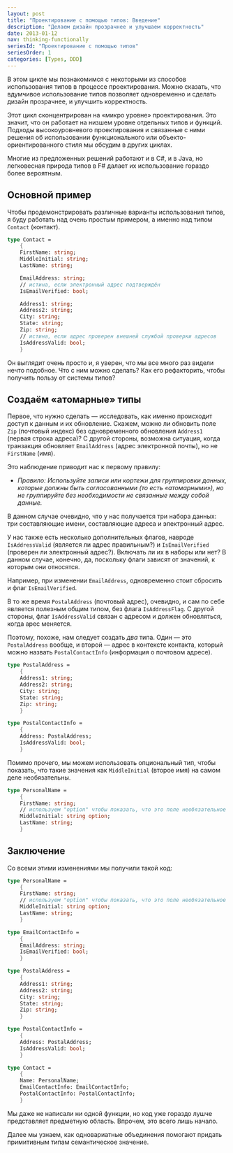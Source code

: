 ```yaml
---
layout: post
title: "Проектирование с помощью типов: Введение"
description: "Делаем дизайн прозрачнее и улучшаем корректность"
date: 2013-01-12
nav: thinking-functionally
seriesId: "Проектирование с помощью типов"
seriesOrder: 1
categories: [Types, DDD]
---
```


В этом цикле мы познакомимся с некоторыми из способов использования типов в процессе проектирования.
Можно сказать, что вдумчивое использование типов позволяет одновременно и сделать дизайн прозрачнее, и улучшить корректность.

Этот цикл сконцентрирован на «микро уровне» проектирования.
Это значит, что он работает на низшем уровне отдельных типов и функций.
Подходы высокоуровневого проектирования и связанные с ними решения об использовании функционального или объекто-ориентированного стиля мы обсудим в других циклах.

Многие из предложенных решений работают и в C#, и в Java, но легковесная природа типов в F# далает их использование гораздо более вероятным.

## Основной пример

Чтобы продемонстрировать различные варианты использования типов, я буду работать над очень простым примером, а именно над типом `Contact` (контакт).

```fsharp
type Contact =
    {
    FirstName: string;
    MiddleInitial: string;
    LastName: string;

    EmailAddress: string;
    // истина, если электронный адрес подтверждён
    IsEmailVerified: bool;

    Address1: string;
    Address2: string;
    City: string;
    State: string;
    Zip: string;
    // истина, если адрес проверен внешней службой проверки адресов
    IsAddressValid: bool;
    }

```

Он выглядит очень просто и, я уверен, что мы все много раз видели нечто подобное.
Что с ним можно сделать?
Как его рефакторить, чтобы получить пользу от системы типов?

## Создаём «атомарные» типы

Первое, что нужно сделать — исследовать, как именно происходит доступ к данным и их обновление.
Скажем, можно ли обновить поле `Zip` (почтовый индекс) без одновременного обновления `Address1` (первая строка адреса)?
С другой стороны, возможна ситуация, когда транзакция обновляет `EmailAddress` (адрес электронной почты), но не `FirstName` (имя).

Это наблюдение приводит нас к первому правилу:

* *Правило: Используйте записи или кортежи для группировки данных, которые должны быть согласованными (то есть «атомарными»), но не группируйте без необходимости не связанные между собой данные.*

В данном случае очевидно, что у нас получается три набора данных: три составляющие имени, составляющие адреса и электронный адрес.

У нас также есть несколько дополнительных флагов, навроде `IsAddressValid` (является ли адрес правильным?) и `IsEmailVerified` (проверен ли электронный адрес?).
Включать ли их в наборы или нет?
В данном случае, конечно, да, поскольку флаги зависят от значений, к которым они относятся.

Например, при изменении `EmailAddress`, одновременно стоит сбросить и флаг `IsEmailVerified`.

В то же время `PostalAddress` (почтовый адрес), очевидно, и сам по себе является полезным общим типом, без флага `IsAddressFlag`.
С другой стороны, флаг `IsAddressValid` связан с адресом и должен обновляться, когда арес меняется.

Поэтому, похоже, нам следует создать *два* типа.
Один — это `PostalAddress` вообще, и второй — адрес в контексте контакта, который можно назвать `PostalContactInfo` (информация о почтовом адресе).


```fsharp
type PostalAddress =
    {
    Address1: string;
    Address2: string;
    City: string;
    State: string;
    Zip: string;
    }

type PostalContactInfo =
    {
    Address: PostalAddress;
    IsAddressValid: bool;
    }
```

Помимо прочего, мы можем использовать опциональный тип, чтобы показать, что такие значения как `MiddleInitial` (второе имя) на самом деле необязательны.

```fsharp
type PersonalName =
    {
    FirstName: string;
    // используем "option" чтобы показать, что это поле необязательное
    MiddleInitial: string option;
    LastName: string;
    }
```

## Заключение

Со всеми этими изменениями мы получили такой код:

```fsharp
type PersonalName =
    {
    FirstName: string;
    // используем "option" чтобы показать, что это поле необязательное
    MiddleInitial: string option;
    LastName: string;
    }

type EmailContactInfo =
    {
    EmailAddress: string;
    IsEmailVerified: bool;
    }

type PostalAddress =
    {
    Address1: string;
    Address2: string;
    City: string;
    State: string;
    Zip: string;
    }

type PostalContactInfo =
    {
    Address: PostalAddress;
    IsAddressValid: bool;
    }

type Contact =
    {
    Name: PersonalName;
    EmailContactInfo: EmailContactInfo;
    PostalContactInfo: PostalContactInfo;
    }

```

Мы даже не написали ни одной функции, но код уже гораздо лушче представляет предметную область.
Впрочем, это всего лишь начало.

Далее мы узнаем, как одновариатные объединения помогают придать примитивным типам семантическое значение.